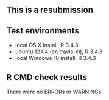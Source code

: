 This is a resubmission
---------------------------------

## Test environments
* local OS X install, R 3.4.3
* ubuntu 12.04 (on travis-ci), R 3.4.3
* local Windows 10 install, R 3.4.3

## R CMD check results
There were no ERRORs or WARNINGs.

